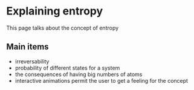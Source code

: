 # Explaining entropy

This page talks about the concept of entropy

## Main items
- irreversability
- probability of different states for a system
- the consequences of having big numbers of atoms
- interactive animations permit the user to get a feeling for the concept


